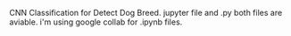 CNN Classification for Detect Dog Breed.
jupyter file and .py both files are aviable.
i'm using google collab for .ipynb files.
